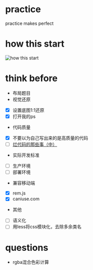 # practice
practice makes perfect

# how this start
![how this start](https://wx4.sinaimg.cn/mw1024/5a1a91eegy1g1t8z4nhq3j21i20u0gss.jpg)

# think before

* 布局题目
* 视觉还原
- [x] 设置底图1:1还原
- [x] 打开我的ps
* 代码质量
- [x] 不要以为自己写出来的是高质量的代码
- [ ] [烂代码的那些事（中）](https://kb.cnblogs.com/page/526769/)
* 实际开发标准
- [ ] 生产环境
- [ ] 部署环境
* 兼容移动端
- [x] rem.js
- [x] caniuse.com 
* 其他
- [ ] 语义化
- [ ] 用less将css模块化，去除多余类名

# questions

* rgba混合色彩计算
